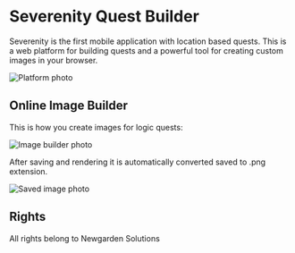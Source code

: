 # Severenity Quest Builder

Severenity is the first mobile application with location based quests.
This is a web platform for building quests and a powerful tool for creating custom images in your browser.

![Platform photo](https://user-images.githubusercontent.com/25267308/66718894-bc167380-edf1-11e9-9104-c819d6d960c1.png)

## Online Image Builder

This is how you create images for logic quests:

![Image builder photo](https://user-images.githubusercontent.com/25267308/66718897-bfa9fa80-edf1-11e9-9b18-655f93e504e5.png)

After saving and rendering it is automatically converted saved to .png extension.

![Saved image photo](https://user-images.githubusercontent.com/25267308/66718899-c20c5480-edf1-11e9-8a28-32c41afeb9ba.png)

## Rights

All rights belong to Newgarden Solutions






